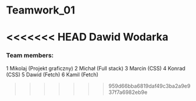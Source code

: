 # Teamwork_01
<<<<<<< HEAD
Dawid Wodarka
=======

### Team members:

1 Mikolaj (Projekt graficzny)
2 Michał (Full stack)
3 Marcin (CSS)
4 Konrad (CSS)
5 Dawid (Fetch)
6 Kamil (Fetch)

>>>>>>> 959d66bba6819daf49c3ba2a9e937f7a6982eb9e
